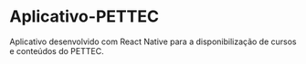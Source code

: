 # Aplicativo-PETTEC
Aplicativo desenvolvido com React Native para a disponibilização de cursos e conteúdos do PETTEC.
